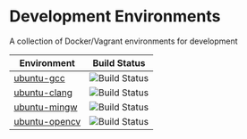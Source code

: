 # Development Environments

A collection of Docker/Vagrant environments for development

| Environment | Build Status |
| --- | --- |
| [ubuntu-gcc](https://github.com/madduci/docker-ubuntu-gcc) |  ![Build Status](https://travis-ci.org/madduci/docker-ubuntu-gcc.svg?branch=master) |
| [ubuntu-clang](https://github.com/madduci/docker-ubuntu-clang) | ![Build Status](https://travis-ci.org/madduci/docker-ubuntu-clang.svg?branch=master) |
| [ubuntu-mingw](https://github.com/madduci/docker-ubuntu-mingw) | ![Build Status](https://travis-ci.org/madduci/docker-ubuntu-mingw.svg?branch=master) |
| [ubuntu-opencv](https://github.com/madduci/docker-ubuntu-opencv) | ![Build Status](https://travis-ci.org/madduci/docker-ubuntu-opencv.svg?branch=master) |
